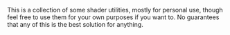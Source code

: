 This is a collection of some shader utilities, mostly for personal use, though feel free to use them for your own purposes if you want to. 
No guarantees that any of this is the best solution for anything.
